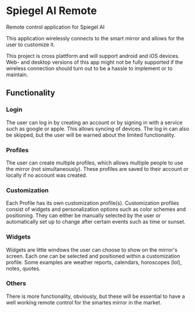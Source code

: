 # Spiegel AI Remote

Remote control application for Spiegel AI

This application wirelessly connects to the smart mirror and allows for the user to customize it.

This project is cross plattform and will support android and iOS devices. Web- and desktop versions of this app might not be fully supported if the wireless connection should turn out to be a hassle to implement or to maintain.

## Functionality

### Login

The user can log in by creating an account or by signing in with a service such as google or apple. This allows syncing of devices. The log in can also be skipped, but the user will be warned about the limited functionality.

### Profiles

The user can create multiple profiles, which allows multiple people to use the mirror (not simultaneously). These profiles are saved to their account or locally if no account was created.

### Customization

Each Profile has its own customization profile(s). Customization profiles consist of widgets and personalization options such as color schemes and positioning. They can either be manually selected by the user or automatically set up to change after certain events such as time or sunset.

### Widgets

Widgets are little windows the user can choose to show on the mirror's screen. Each one can be selected and positioned within a customization profile. Some examples are weather reports, calendars, horoscopes (lol), notes, quotes.

### Others

There is more functionality, obviously, but these will be essential to have a well working remote control for the smartes mirror in the market.